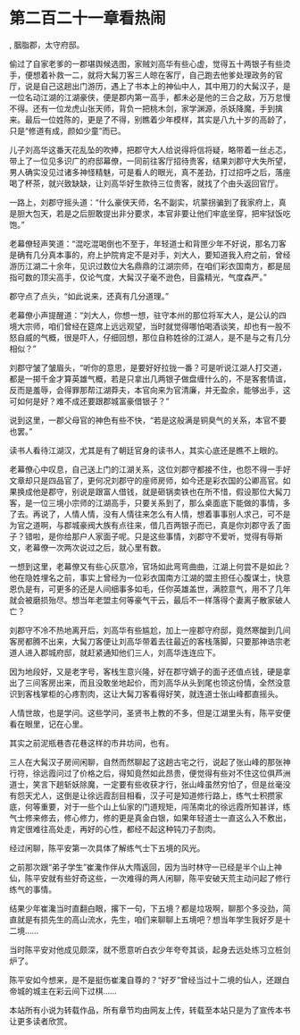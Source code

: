 # 第二百二十一章看热闹
,  胭脂郡，太守府邸。
   偷过了自家老爹的一郡堪舆候选图，家贼刘高华有些心虚，觉得五十两银子有些烫手，便想着补救一二，就将大髯刀客三人晾在客厅，自己跑去他爹处理政务的官厅，说是自己这趟出门游历，遇上了书本上的神仙中人，其中用刀的大髯汉子，是一位名动江湖的江湖豪侠，便是郡内第一高手，都未必是他的三合之敌，万万怠慢不得。还有一位龙虎山张天师，背负一把桃木剑，家学渊源，杀妖降魔，手到擒来。最后一位姓陈的，更是了不得，别瞧着少年模样，其实是八九十岁的高龄了，只是“修道有成，颜如少童”而已。
   儿子刘高华这番天花乱坠的吹捧，把郡守大人给说得将信将疑，略带着一丝忐忑，带上了一位见多识广的府邸幕僚，一同前往客厅招待贵客，结果刘郡守大失所望，男人确实没见过诸多神怪精魅，可是看人的眼光，真不差劲，打过招呼之后，落座喝了杯茶，就兴致缺缺，让刘高华好生款待三位贵客，就找了个由头返回官厅。
   一路上，刘郡守摇头道：“什么豪侠天师，名不副实，坑蒙拐骗到了我家府上，真是胆大包天，若是之后胆敢提出非分要求，本官非要让他们牢底坐穿，把牢狱饭吃饱。”
   老幕僚轻声笑道：“混吃混喝倒也不至于，年轻道士和背匣少年不好说，那名刀客是确有几分真本事的，府上护院肯定不是对手，刘大人，要知道我入府之前，曾经游历江湖二十余年，见识过数位大名鼎鼎的江湖宗师，在咱们彩衣国南方，都是屈指可数的顶尖高手，仅论气度，大髯汉子毫不逊色，目露精光，气度森严。”
   郡守点了点头，“如此说来，还真有几分道理。”
   老幕僚小声提醒道：“刘大人，你想一想，驻守本州的那位将军大人，是公认的四境大宗师，咱们曾经在筵席上远远观望，当时就觉得哪怕喝酒谈笑，却也有一股不怒自威的气概，很是吓人，仔细回想，那位自称姓徐的江湖人，是不是与之有几分相似？”
   刘郡守皱了皱眉头，“听你的意思，是要好好拉拢一番？可是听说江湖人打交道，都是一掷千金才算英雄气概，若是只拿出几两银子做盘缠什么的，不是客套情谊，反而是羞辱，会得罪那帮江湖莽夫，本官向来为官清廉，并无盈余，能够出手，这可如何是好？难不成还要跟郡城富豪借银子？”
   说到这里，一郡父母官的神色有些不快，“若是这般满是铜臭气的关系，本官不要也罢。”
   读书人看待江湖汉，尤其是有了朝廷官身的读书人，其实心底还是瞧不上眼的。
   老幕僚心中叹息，自己送上门的江湖关系，这位刘郡守都接不住，也怨不得一手好文章却只是四品官了，更何况刘郡守的座师房师，如今还是彩衣国的公卿高官。如果换成他是郡守，别说是跟富人借钱，就是砸锅卖铁也在所不惜，假设那位大髯刀客，是一位三境小宗师的江湖高手，只要关系到了，那么桌面底下能做的事情，多了去。再说了，人情人情，没有人情往来怎么有人情，想着事事别人求己，可不是为官之道啊，与郡城豪阀大族有点往来，借几百两银子而已，真是你刘郡守丢了面子？错啦，是你给那户人家面子呢。只是这些事情，刘郡守不爱听，觉得有辱斯文，老幕僚一次两次说过之后，就心里有数。
   一想到这里，老幕僚又有些心灰意冷，官场如此弯弯曲曲，江湖上何尝不是如此？他在隐姓埋名之前，事实上曾经为一位彩衣国南方江湖的盟主担任心腹谋士，快意恩仇是有，可更多的还是人间细事多如毛，任你英雄盖世，满腔意气，用不了几年就会被磨损殆尽。想当年老盟主何等豪气干云，最后不一样落得个妻离子散家破人亡？
   刘郡守不冷不热地离开后，刘高华有些尴尬，加上一座郡守府邸，竟然寒酸到几间客房都腾不出来，大髯刀客便让刘高华带着去往最近的客栈落脚，只要那神诰宗老道人进入郡城府邸，就赶紧通知他们三人，刘高华连连应下。
   因为地段好，又是老字号，客栈生意兴隆，好在郡守嫡子的面子还值点钱，硬是拿出了三间客房出来，而且没敢坐地起价，而刘高华从头到尾也领这份情，全然没意识到客栈掌柜的心疼割肉，这让大髯刀客看得好笑，就连道士张山峰都直摇头。
   人情世故，也是学问。这些学问，圣贤书上教的不多，但是江湖里头有，陈平安便看在眼里，记在心里。
   其实之前泥瓶巷杏花巷这样的市井坊间，也有。
   三人在大髯汉子房间闲聊，自然而然聊起了这趟古宅之行，说起了张山峰的那张神行符，徐远霞问过了价格之后，得知竟然如此昂贵，便觉得有些对不住这位俱芦洲道士，笑言下趟斩妖除魔，一定要有些收获才行，张山峰虽然穷怕了，但是丝毫没有怨天尤人，这倒是让徐远霞刮目相看，汉子可是知道修行路上，练气士积攒家底，何等重要，对于一些个山上仙家的门道规矩，闯荡南北的徐远霞所知甚详，练气士修来修去，修心修力，修的更是真金白银，如果年轻道士一直这么入不敷出，肯定很难往高处走，再好的心性，都经不起这种钝刀子割肉。
   经过闲聊，陈平安第一次具体了解练气士下五境的风光。
   之前那次跟“弟子学生”崔瀺作伴从大隋返回，因为当时林守一已经是半个山上神仙，陈平安就有些好奇这些，一次难得的两人闲聊，陈平安破天荒主动问起了修行练气的事情。
   结果少年崔瀺当时直翻白眼，撂下一句，下五境？都是垃圾啊，聊那个多没劲，简直就是有损先生的高山流水，先生，咱们来聊聊上五境吧？想当年学生我好歹是十二境……
   当时陈平安对他成见颇深，就不愿意听白衣少年夸夸其谈，起身去远处练习立桩剑炉了。
   陈平安如今想来，是不是挺伤崔瀺自尊的？“好歹”曾经当过十二境的仙人，还跟白帝城的城主在彩云间下过棋……
  本站所有小说为转载作品，所有章节均由网友上传，转载至本站只是为了宣传本书让更多读者欣赏。